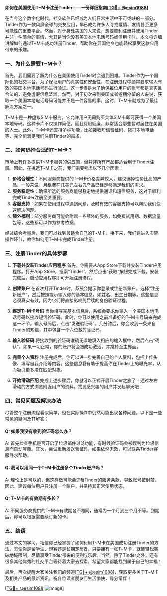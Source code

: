 **如何在美国使用T~M卡注册Tinder——一份详细指南[[TG💪+ @esim1088](https://t.me/s/esim1088)]**

在当今这个数字化时代，社交软件已经成为人们日常生活中不可或缺的一部分。Tinder作为一款风靡全球的交友应用，早已成为许多人寻找爱情、友情甚至更多可能性的重要平台。然而，对于身处美国的人来说，想要顺利注册并使用Tinder并非一件简单的事情，尤其是当你没有美国本地电话号码或信用卡时。本文将详细讲解如何通过T~M卡成功注册Tinder，帮助你在异国他乡也能轻松享受这款应用带来的乐趣。

### 一、为什么需要T~M卡？

首先，我们需要了解为什么在美国使用Tinder时会遇到困难。Tinder作为一个国际化的社交平台，为了保证用户的真实性和安全性，在注册过程中通常要求输入有效的美国本地电话号码进行验证。这一步骤是为了确保每位用户的账号都是真实且合法的，避免虚假信息泛滥。然而，对于初次来到美国或者短期停留的人来说，获取一个美国本地电话号码可能并不是一件容易的事。这时，T~M卡就成为了最佳解决方案之一。

T~M卡是一种虚拟SIM卡服务，它允许用户无需购买实体SIM卡即可获得一个美国本地号码。这种卡片不仅操作简便，而且费用低廉，非常适合那些暂时居住在美国的人士。此外，T~M卡还支持多种功能，比如接收短信验证码、拨打本地电话等，完全能满足我们注册Tinder的需求。

### 二、如何选择合适的T~M卡？

市场上有许多提供T~M卡服务的供应商，但并非所有产品都适合用于Tinder注册。因此，在挑选T~M卡之前，我们需要考虑以下几个因素：

1. **价格合理性**：不同服务商提供的T~M卡价格差异较大，建议选择性价比高的产品。一般来说，月租费在几美元左右的产品已经足够满足我们的需求。
2. **服务稳定性**：确保所选的服务商能够稳定地提供通话和短信服务，这对于顺利完成Tinder注册至关重要。
3. **客服支持**：如果在使用过程中遇到问题，及时有效的客服支持可以帮助我们快速解决问题。
4. **额外福利**：部分服务商可能会附赠一些额外的服务，如免费试用期、数据流量包等，这些都可以作为参考依据。

经过综合考量后，我们可以找到最适合自己的T~M卡。接下来，我们将进入实际操作环节，教你如何用T~M卡完成Tinder注册。

### 三、注册Tinder的具体步骤

1. **下载并安装Tinder应用程序**
   首先，你需要从App Store下载并安装Tinder应用程序。打开App Store，搜索“Tinder”，然后点击“获取”按钮完成下载。安装完成后，启动应用程序即可开始注册流程。

2. **创建账户**
   在首次打开Tinder时，系统会提示你登录或注册新账户。选择“注册新账户”，然后按照提示输入你的基本信息，如姓名、出生日期等。这些信息必须真实有效，因为它们将直接影响到后续的身份验证过程。

3. **绑定T~M卡号码**
   当你填写完基本信息后，系统会要求你输入一个美国本地电话号码以接收短信验证码。此时，你可以使用之前准备好的T~M卡号码来完成这一环节。输入号码后，点击“发送验证码”。几分钟后，你会收到一条来自Tinder的短信，其中包含一个六位数的验证码。

4. **输入验证码**
   将接收到的验证码准确无误地填入相应的输入框中，然后点击“确认”。如果一切正常，你的账户将会被成功激活，并跳转至主界面。

5. **完善个人资料**
   注册完成后，你可以进一步完善自己的个人资料，包括上传头像、填写自我介绍等内容。这些信息将有助于提高你在Tinder上的曝光率，从而吸引更多潜在匹配对象。

6. **开始滑动匹配**
   完成上述步骤后，你就可以正式开启Tinder之旅了！通过左右滑动的方式浏览附近用户的资料，找到感兴趣的用户并发起聊天吧！

### 四、常见问题及解决办法

尽管整个注册流程看似简单，但在实际操作中仍然可能出现各种问题。以下是一些常见的疑问及其解答：

#### Q: 如果我没有收到验证码怎么办？
A: 首先检查手机是否开启了垃圾邮件过滤功能，有时候验证码会被误判为垃圾信息而自动屏蔽。其次，尝试重新发送验证码。如果依然无效，可以联系Tinder客服寻求帮助。

#### Q: 我可以用同一个T~M卡注册多个Tinder账户吗？
A: 理论上是可以的，但这样做可能会违反Tinder的服务条款，导致账号被封禁。因此，建议每位用户只注册一个账户，并保持其正常使用状态。

#### Q: T~M卡的有效期有多长？
A: 不同服务商提供的T~M卡有效期各不相同，通常为一个月到三个月不等。到期后，你可以根据需要续订新的卡。

### 五、结语

通过本文的学习，相信你已经掌握了如何利用T~M卡在美国成功注册Tinder的方法。无论你是留学生、游客还是长期定居者，只要拥有一张T~M卡，就能轻松突破地域限制，尽情享受Tinder带来的便利与乐趣。当然，除了Tinder之外，还有很多其他优秀的社交平台等待着大家去探索。希望大家都能找到属于自己的幸福！

最后，再次提醒大家关注我们的频道[[TG💪+ @esim1088](https://t.me/s/esim1088)]，获取更多关于T~M卡及相关产品的最新资讯。祝各位读者朋友们生活愉快，缘分常伴！

[[TG💪+ @esim1088](https://t.me/s/esim1088) ![Image](https://i.postimg.cc/4NQfJmqS/Snipaste-2025-05-13-00-14-12.png)]